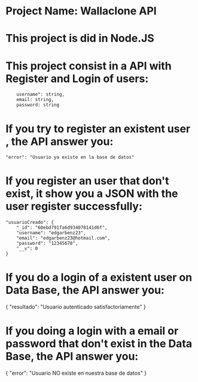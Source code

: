 # Project Name: Wallaclone API

# This project is did in Node.JS

# This project consist in a API with Register and Login of users:
        username": string,
        email: string,
        password: string
        
# If you try to register an existent user , the API answer you:
    "error": "Usuario ya existe en la base de datos"

# If you register an user that don't exist, it show you a JSON with the user register successfully:
    "usuarioCreado": {
        "_id": "60ebd791fa6d934078141d6f",
        "username": "edgarbenz23",
        "email": "edgarbenz23@hotmail.com",
        "password": "12345678",
        "__v": 0
    }

# If you do a login of a existent user on Data Base, the API answer you:
{
    "resultado": "Usuario autenticado satisfactoriamente"
}

# If you doing a login with a email or password that don't exist in the Data Base, the API answer you:
{
    "error": "Usuario NO existe en nuestra base de datos"
}
